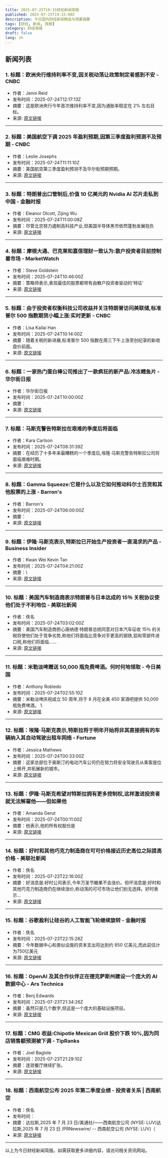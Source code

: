 ```yaml
---
title: 2025-07-25T19:15财经新闻简报
published: 2025-07-25T19:15:00Z
description: 今日国内财经新闻精选与简要摘要
tags: [财经, 新闻, 简报]
category: 财经简报
draft: false
lang: zh
---
```


## 新闻列表

### 1. 标题：欧洲央行维持利率不变,因关税动荡让政策制定者感到不安 - CNBC
- 作者：Jenni Reid
- 发布时间：2025-07-24T12:17:13Z
- 摘要：这是欧洲央行今年首次维持利率不变,因为通胀率稳定在 2% 左右目标。
- 来源: [原文链接](https://www.cnbc.com/2025/07/24/european-central-bank-holds-rates-as-tariffs-keep-policymakers-on-edge.html)

---

### 2. 标题：美国航空下调 2025 年盈利预期,因第三季度盈利预测不及预期 - CNBC
- 作者：Leslie Josephs
- 发布时间：2025-07-24T11:11:10Z
- 摘要：美国航空第三季度盈利预测不及华尔街预期预期。
- 来源: [原文链接](https://www.cnbc.com/2025/07/24/american-airlines-2q-2025-earnings.html)

---

### 3. 标题：特朗普出口管制后,价值 10 亿美元的 Nvidia AI 芯片走私到中国 - 金融时报
- 作者：Eleanor Olcott, Zijing Wu
- 发布时间：2025-07-24T11:00:08Z
- 摘要：尽管北京努力遏制高科技产业,但美国半导体黑市依然蓬勃发展抱负
- 来源: [原文链接](https://www.ft.com/content/6f806f6e-61c1-4b8d-9694-90d7328a7b54)

---

### 4. 标题：摩根大通、巴克莱和嘉信理财一致认为:散户投资者目前控制着市场 - MarketWatch
- 作者：Steve Goldstein
- 发布时间：2025-07-24T10:46:00Z
- 摘要：策略师表示,表现最佳的股票都带有由散户投资者驱动的'特征'
- 来源: [原文链接](https://www.marketwatch.com/story/jpmorgan-barclays-and-schwab-agree-retail-investors-are-in-control-of-the-market-right-now-2a00719c)

---

### 5. 标题：由于投资者权衡科技公司收益并关注特朗普访问美联储,标准普尔 500 指数期货小幅上涨:实时更新 - CNBC
- 作者：Lisa Kailai Han
- 发布时间：2025-07-24T10:14:00Z
- 摘要：随着关税的新进展,标准普尔 500 指数在周三下午上涨至创纪录的新收盘价前面。
- 来源: [原文链接](https://www.cnbc.com/2025/07/23/stock-market-today-live-updates.html)

---

### 6. 标题：一家热门蛋白棒公司推出了一款疯狂的新产品:冷冻鳕鱼片 - 华尔街日报
- 作者：华尔街日报
- 发布时间：2025-07-24T10:00:00Z
- 摘要：
- 来源: [原文链接](https://www.wsj.com/articles/a-hot-protein-bar-company-has-added-a-wild-new-product-frozen-cod-fillets-c1046759)

---

### 7. 标题：马斯克警告特斯拉在艰难的季度后将面临
- 作者：Kara Carlson
- 发布时间：2025-07-24T08:31:39Z
- 摘要：在经历了十多年来最糟糕的一个季度后,埃隆·马斯克警告特斯拉公司将面临艰难时期。
- 来源: [原文链接](https://www.bloomberg.com/news/articles/2025-07-23/tesla-second-quarter-earnings-miss-wall-street-expectations)

---

### 8. 标题：Gamma Squeeze:它是什么以及它如何推动科尔士百货和其他股票的上涨 - Barron&#39;s
- 作者：Barron&#39;s
- 发布时间：2025-07-24T06:00:00Z
- 摘要：
- 来源: [原文链接](https://www.barrons.com/articles/gamma-squeeze-options-kohls-opendoor-ef38e074)

---

### 9. 标题：伊隆·马斯克表示,特斯拉已开始生产投资者一直渴求的产品 - Business Insider
- 作者：Kwan Wei Kevin Tan
- 发布时间：2025-07-24T04:21:00Z
- 摘要：\
- 来源: [原文链接](https://www.businessinsider.com/elon-musk-tesla-making-product-investors-asking-for-model-y-2025-7)

---

### 10. 标题：美国汽车制造商表示特朗普与日本达成的 15％ 关税协议使他们处于不利地位 - 美联社新闻
- 作者：佚名
- 发布时间：2025-07-24T03:02:00Z
- 摘要：美国汽车制造商担心唐纳德·特朗普总统同意对日本汽车征收 15％ 的关税将使他们处于竞争劣势,称他们将面临比竞争对手更高的钢铁,铝和零部件进口税,称他们将面临......
- 来源: [原文链接](https://apnews.com/article/trump-japan-tariffs-autos-taxes-trade-5a5afd77dad958f8fae656a371df6f09)

---

### 11. 标题：米勒淡啤赠送 50,000 瓶免费啤酒。何时何地领取 - 今日美国
- 作者：Anthony Robledo
- 发布时间：2025-07-24T02:55:10Z
- 摘要：米勒淡啤庆祝成立 50 周年,将于 8 月在全美 450 家酒吧提供 50,000 瓶免费啤酒。 1.
- 来源: [原文链接](https://www.usatoday.com/story/money/2025/07/23/miller-lite-free-beers/85350462007/)

---

### 12. 标题：埃隆·马斯克表示,特斯拉将于明年开始将非其直接拥有的车辆纳入其自动驾驶出租车网络 - Fortune
- 作者：Jessica Mathews
- 发布时间：2025-07-24T00:33:00Z
- 摘要：这家总部位于奥斯汀的电动汽车公司仍在努力将安全驾驶员从乘客座位上移开,并拓展新的城市。
- 来源: [原文链接](https://fortune.com/2025/07/23/elon-musk-tesla-q2-earnings-adding-private-customer-vehicles-robotaxi-network-next-year/)

---

### 13. 标题：伊隆·马斯克希望对特斯拉拥有更多控制权,这样激进投资者就无法解雇他——但如果他
- 作者：Amanda Gerut
- 发布时间：2025-07-24T00:11:00Z
- 摘要：他表示,他的所有权股份是
- 来源: [原文链接](https://fortune.com/2025/07/23/elon-musk-tesla-earnings-control/)

---

### 14. 标题：好时和其他巧克力制造商在可可价格接近历史高位之际提高价格 - 美联社新闻
- 作者：佚名
- 发布时间：2025-07-23T22:16:00Z
- 摘要：好消息是:好时公司表示,今年万圣节糖果不会涨价。但坏消息是:好时和其他巧克力制造商仍在继续涨价,称动荡的可可市场让他们别无选择。好时表示…
- 来源: [原文链接](https://apnews.com/article/chocolate-prices-hershey-lindt-cocoa-tariffs-f597cd39672a05a3cac3b170a5541431)

---

### 15. 标题：谷歌盈利让硅谷的人工智能飞轮继续旋转 - 金融时报
- 作者：佚名
- 发布时间：2025-07-23T22:15:28Z
- 摘要：今年数据中心和类似设施的资本支出将达到约 850 亿美元,而此前估计为750亿美元
- 来源: [原文链接](https://www.ft.com/content/7589393d-e562-46b7-9c43-5ffaf195e8d6)

---

### 16. 标题：OpenAI 及其合作伙伴正在德克萨斯州建设一个庞大的 AI 数据中心 - Ars Technica
- 作者：Benj Edwards
- 发布时间：2025-07-23T21:34:26Z
- 摘要：虽然只是几个数字,但这是一个庞大的基础设施项目。
- 来源: [原文链接](https://arstechnica.com/ai/2025/07/openai-and-partners-are-building-a-massive-ai-data-center-in-texas/)

---

### 17. 标题：CMG 收益:Chipotle Mexican Grill 股价下跌 10%,因为同店销售额预测被下调 - TipRanks
- 作者：Joel Baglole
- 发布时间：2025-07-23T21:29:10Z
- 摘要：连锁餐厅继续扩张。
- 来源: [原文链接](https://www.tipranks.com/news/cmg-earnings-chipotle-mexican-grills-stock-falls-10-as-same-store-sales-forecast-is-cut)

---

### 18. 标题：西南航空公布 2025 年第二季度业绩 - 投资者关系 | 西南航空
- 作者：佚名
- 发布时间：
- 摘要：达拉斯,2025 年 7 月 23 日/美通社/——西南航空公司 (NYSE: LUV)达拉斯,2025 年 7 月 23 日 /PRNewswire/ -- 西南航空公司 (NYSE: LUV)（
- 来源: [原文链接]()

---


以上为今日财经新闻简报。如需获取更多详细内容，请访问相关资讯网站。